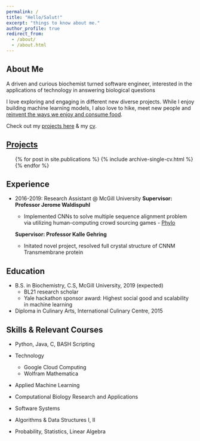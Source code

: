 ```yaml
---
permalink: /
title: "Hello/Salut!"
excerpt: "things to know about me."
author_profile: true
redirect_from: 
  - /about/
  - /about.html
---
```


## About Me

A driven and curious biochemist turned software engineer, interested in the applications of technology in answering biological questions

I love exploring and engaging in different new diverse projects. While I enjoy building machine learning models, I also love to hike, meet new people and [reinvent the ways we enjoy and consume food](https://kristy-mualim.squarespace.com).

Check out my [projects here](https://kmualim.github.io/publications/) & my [cv](https://kmualim.github.io/cv). 

## [Projects](https://kmualim.github.io/publications/)
  <ul>{% for post in site.publications %}
    {% include archive-single-cv.html %}
  {% endfor %}</ul>

## Experience
* 2016-2019: Research Assistant @ McGill University
  <b> Supervisor: Professor Jerome Waldispuhl </b> 
  * Implemented CNNs to solve multiple sequence alignment problem via utilizing human-computing crowd sourcing games - [Phylo](https://phylo.cs.mcgill.ca) <br>
  
  <b> Supervisor: Professor Kalle Gehring </b>
  * Initated novel project, resolved full crystal structure of CNNM Transmembrane protein
  

## Education
* B.S. in Biochemistry, C.S, McGill University, 2019 (expected)
  * BL21 research scholar
  * Yale hackathon sponsor award: Highest social good and scalability in machine learning
* Diploma in Culinary Arts, International Culinary Centre, 2015 

## Skills & Relevant Courses
* Python, Java, C, BASH Scripting
* Technology
  * Google Cloud Computing
  * Wolfram Mathematica
  
* Applied Machine Learning 
* Computational Biology Research and Applications
* Software Systems
* Algorithms & Data Structures I, II
* Probability, Statistics, Linear Algebra


 






